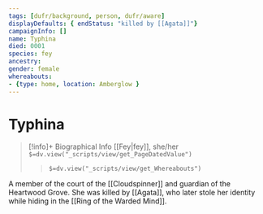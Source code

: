 ```yaml
---
tags: [dufr/background, person, dufr/aware]
displayDefaults: { endStatus: "killed by [[Agata]]"}
campaignInfo: []
name: Typhina
died: 0001     
species: fey
ancestry:
gender: female
whereabouts:
- {type: home, location: Amberglow }
---
```

# Typhina
>[!info]+ Biographical Info
> [[Fey|fey]], she/her
> `$=dv.view("_scripts/view/get_PageDatedValue")`
>> `$=dv.view("_scripts/view/get_Whereabouts")`

A member of the court of the [[Cloudspinner]] and guardian of the Heartwood Grove. She was killed by [[Agata]], who later stole her identity while hiding in the [[Ring of the Warded Mind]].